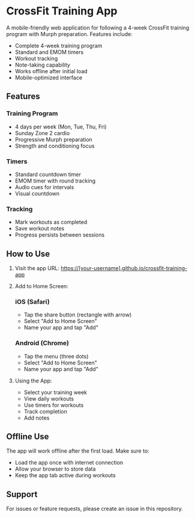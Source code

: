 # CrossFit Training App

A mobile-friendly web application for following a 4-week CrossFit training program with Murph preparation. Features include:
- Complete 4-week training program
- Standard and EMOM timers
- Workout tracking
- Note-taking capability
- Works offline after initial load
- Mobile-optimized interface

## Features

### Training Program
- 4 days per week (Mon, Tue, Thu, Fri)
- Sunday Zone 2 cardio
- Progressive Murph preparation
- Strength and conditioning focus

### Timers
- Standard countdown timer
- EMOM timer with round tracking
- Audio cues for intervals
- Visual countdown

### Tracking
- Mark workouts as completed
- Save workout notes
- Progress persists between sessions

## How to Use

1. Visit the app URL: [https://[your-username].github.io/crossfit-training-app](https://[your-username].github.io/crossfit-training-app)

2. Add to Home Screen:
   ### iOS (Safari)
   - Tap the share button (rectangle with arrow)
   - Select "Add to Home Screen"
   - Name your app and tap "Add"

   ### Android (Chrome)
   - Tap the menu (three dots)
   - Select "Add to Home Screen"
   - Name your app and tap "Add"

3. Using the App:
   - Select your training week
   - View daily workouts
   - Use timers for workouts
   - Track completion
   - Add notes

## Offline Use
The app will work offline after the first load. Make sure to:
- Load the app once with internet connection
- Allow your browser to store data
- Keep the app tab active during workouts

## Support
For issues or feature requests, please create an issue in this repository.
